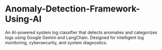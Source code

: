 # Anomaly-Detection-Framework-Using-AI
An AI-powered system log classifier that detects anomalies and categorizes logs using Google Gemini and LangChain. Designed for intelligent log monitoring, cybersecurity, and system diagnostics.
